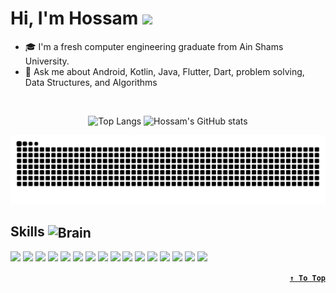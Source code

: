 <h1> Hi, I'm Hossam <img src='https://github.com/Hossam-Sayed/Hossam-Sayed/assets/83096913/9d8410dd-4969-40c1-8fa5-a332729f0edf' width="36px"/> </h1> 

- 🎓 I'm a fresh computer engineering graduate from Ain Shams University.
- 💬 Ask me about Android, Kotlin, Java, Flutter, Dart, problem solving, Data Structures, and Algorithms

<!--
![](https://komarev.com/ghpvc/?username=Hossam-Sayed)
-->

<br>
<div align="center">
<!--   https://uigradients.com/#ClearSky -->

![Top Langs](https://github-readme-stats.vercel.app/api/top-langs/?username=Hossam-Sayed&layout=compact&theme=transparent&langs_count=8&line_height=25&exclude_repo=Embedded-Systems-Project,data-analysis-challenge-eT3&card_width=300&title_color=fff&text_color=fff&border_color=fff&hide_border=true&bg_color=0,005C97,363795) ![Hossam's GitHub stats](https://github-readme-stats.vercel.app/api?username=Hossam-Sayed&custom_title=My%20GitHub%20Stats&theme=transparent&show_icons=true&rank_icon=github&line_height=24&icon_color=fff&title_color=fff&text_color=fff&border_color=EA2027&hide_border=true&bg_color=0,363795,005C97)


<picture>
	<source media="(prefers-color-scheme: dark)" srcset="https://raw.githubusercontent.com/Hossam-Sayed/Hossam-Sayed/snake/github-snake-dark.svg" />
	<source media="(prefers-color-scheme: light)" srcset="https://raw.githubusercontent.com/Hossam-Sayed/Hossam-Sayed/snake/github-snake.svg" />
	<img alt="github-snake" src="https://raw.githubusercontent.com/Hossam-Sayed/Hossam-Sayed/snake/github-snake.svg" />
</picture>
  
</div>

## Skills <img  align=center src="https://github.com/Hossam-Sayed/Hossam-Sayed/assets/83096913/51152b96-bf23-4669-9089-0b21d17d1cdb" alt="Brain" width="30" height="30" />

<picture>
	<source media="(prefers-color-scheme: dark)" srcset="https://skillicons.dev/icons?i=git" />
	<source media="(prefers-color-scheme: light)" srcset="https://skillicons.dev/icons?i=git&theme=light" />
  	<img src="https://skillicons.dev/icons?i=git" />
</picture>
<picture>
	<source media="(prefers-color-scheme: dark)" srcset="https://skillicons.dev/icons?i=github" />
	<source media="(prefers-color-scheme: light)" srcset="https://skillicons.dev/icons?i=github&theme=light" />
  	<img src="https://skillicons.dev/icons?i=github" />
</picture>
<picture>
	<source media="(prefers-color-scheme: dark)" srcset="https://skillicons.dev/icons?i=kotlin" />
	<source media="(prefers-color-scheme: light)" srcset="https://skillicons.dev/icons?i=kotlin&theme=light" />
  	<img src="https://skillicons.dev/icons?i=kotlin" />
</picture>
<picture>
	<source media="(prefers-color-scheme: dark)" srcset="https://skillicons.dev/icons?i=java" />
	<source media="(prefers-color-scheme: light)" srcset="https://skillicons.dev/icons?i=java&theme=light" />
  	<img src="https://skillicons.dev/icons?i=java" />
</picture>
<picture>
	<source media="(prefers-color-scheme: dark)" srcset="https://skillicons.dev/icons?i=dart" />
	<source media="(prefers-color-scheme: light)" srcset="https://skillicons.dev/icons?i=dart&theme=light" />
  	<img src="https://skillicons.dev/icons?i=dart" />
</picture>
<picture>
	<source media="(prefers-color-scheme: dark)" srcset="https://skillicons.dev/icons?i=flutter" />
	<source media="(prefers-color-scheme: light)" srcset="https://skillicons.dev/icons?i=flutter&theme=light" />
  	<img src="https://skillicons.dev/icons?i=flutter" />
</picture>
<picture>
	<source media="(prefers-color-scheme: dark)" srcset="https://skillicons.dev/icons?i=firebase" />
	<source media="(prefers-color-scheme: light)" srcset="https://skillicons.dev/icons?i=firebase&theme=light" />
  	<img src="https://skillicons.dev/icons?i=firebase" />
</picture>
<!-- <picture>
	<source media="(prefers-color-scheme: dark)" srcset="https://skillicons.dev/icons?i=ktor" />
	<source media="(prefers-color-scheme: light)" srcset="https://skillicons.dev/icons?i=ktor&theme=light" />
  	<img src="https://skillicons.dev/icons?i=ktor" />
</picture> -->
<picture>
	<source media="(prefers-color-scheme: dark)" srcset="https://skillicons.dev/icons?i=idea" />
	<source media="(prefers-color-scheme: light)" srcset="https://skillicons.dev/icons?i=idea&theme=light" />
  	<img src="https://skillicons.dev/icons?i=idea" />
</picture>
<picture>
	<source media="(prefers-color-scheme: dark)" srcset="https://skillicons.dev/icons?i=androidstudio" />
	<source media="(prefers-color-scheme: light)" srcset="https://skillicons.dev/icons?i=androidstudio&theme=light" />
  	<img src="https://skillicons.dev/icons?i=androidstudio" />
</picture>
<picture>
	<source media="(prefers-color-scheme: dark)" srcset="https://skillicons.dev/icons?i=vscode" />
	<source media="(prefers-color-scheme: light)" srcset="https://skillicons.dev/icons?i=vscode&theme=light" />
  	<img src="https://skillicons.dev/icons?i=vscode" />
</picture>
<picture>
	<source media="(prefers-color-scheme: dark)" srcset="https://skillicons.dev/icons?i=visualstudio" />
	<source media="(prefers-color-scheme: light)" srcset="https://skillicons.dev/icons?i=visualstudio&theme=light" />
  	<img src="https://skillicons.dev/icons?i=visualstudio" />
</picture>
<picture>
	<source media="(prefers-color-scheme: dark)" srcset="https://skillicons.dev/icons?i=cpp" />
	<source media="(prefers-color-scheme: light)" srcset="https://skillicons.dev/icons?i=cpp&theme=light" />
  	<img src="https://skillicons.dev/icons?i=cpp" />
</picture>
<picture>
	<source media="(prefers-color-scheme: dark)" srcset="https://skillicons.dev/icons?i=c" />
	<source media="(prefers-color-scheme: light)" srcset="https://skillicons.dev/icons?i=c&theme=light" />
  	<img src="https://skillicons.dev/icons?i=c" />
</picture>
<picture>
	<source media="(prefers-color-scheme: dark)" srcset="https://skillicons.dev/icons?i=postman" />
	<source media="(prefers-color-scheme: light)" srcset="https://skillicons.dev/icons?i=postman&theme=light" />
  	<img src="https://skillicons.dev/icons?i=postman" />
</picture>
<picture>
	<source media="(prefers-color-scheme: dark)" srcset="https://skillicons.dev/icons?i=ai" />
	<source media="(prefers-color-scheme: light)" srcset="https://skillicons.dev/icons?i=ai&theme=light" />
  	<img src="https://skillicons.dev/icons?i=ai" />
</picture>
<picture>
	<source media="(prefers-color-scheme: dark)" srcset="https://skillicons.dev/icons?i=ps" />
	<source media="(prefers-color-scheme: light)" srcset="https://skillicons.dev/icons?i=ps&theme=light" />
  	<img src="https://skillicons.dev/icons?i=ps" />
</picture>
<div align=right>

**[`↑ To Top`](#top)**
</div>
